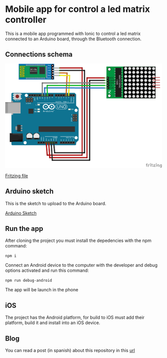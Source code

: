 # Mobile app for control a led matrix controller

This is a mobile app programmed with Ionic to control a led matrix connected to an Arduino board, through the Bluetooth connection.

## Connections schema

![Connections schema](https://raw.githubusercontent.com/theguitxo/led_matrix_controller/master/esquema.png)

[Fritzing file](https://github.com/theguitxo/led_matrix_controller/blob/master/esquema.fzz?raw=true)

## Arduino sketch

This is the sketch to upload to the Arduino board.

[Arduino Sketch](https://raw.githubusercontent.com/theguitxo/led_matrix_controller/master/arduino.sketch.ino)

## Run the app

After cloning the project you must install the depedencies with the npm command:

`npm i`

Connect an Android device to the computer with the developer and debug options activated and run this command:

`npm run debug-android`

The app will be launch in the phone

## iOS

The project has the Android platform, for build to  iOS must add their platform, build it and install into an iOS device.

## Blog

You can read a post (in spanish) about this repository in this [url](https://www.guitxo.com/2020/06/28/arduino-y-matriz-de-leds-ionic/)

